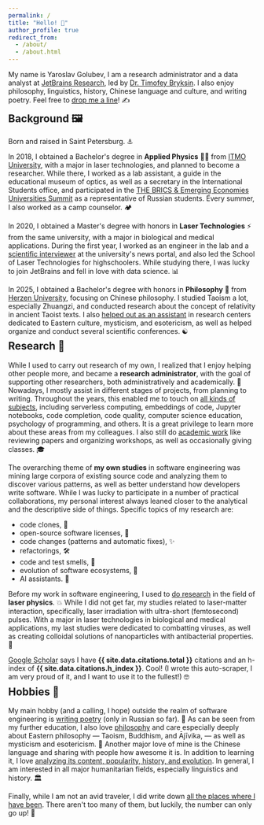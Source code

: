 ```yaml
---
permalink: /
title: "Hello! 👋"
author_profile: true
redirect_from: 
  - /about/
  - /about.html
---
```


My name is Yaroslav Golubev, I am a research administrator and a data analyst at
[JetBrains Research](https://research.jetbrains.org/), led by [Dr. Timofey Bryksin](https://jzuken.github.io/). 
I also enjoy philosophy, linguistics, history, Chinese language and culture, and writing poetry. Feel free to [drop me a line](mailto:yaroslav.golubev[at]jetbrains.com)! ✍️

<h2 style="margin-top: -5px;">Background 🖼️</h2>

Born and raised in Saint Petersburg. ⚓

In 2018, I obtained a Bachelor's degree in <b>Applied Physics</b> 👨‍🔬 from [ITMO University](https://en.itmo.ru/), with a major in laser
technologies, and planned to become a researcher. While there, I worked as a lab assistant, a guide in the educational museum of optics, as well as a
secretary in the International Students office, and participated in the [THE BRICS & Emerging Economies Universities Summit](https://areyde.com/brics/)
as a representative of Russian students. Every summer, I also worked as a camp counselor. 🏕️

In 2020, I obtained a Master's degree with honors in <b>Laser Technologies</b> ⚡ from the same university,
with a major in biological and medical applications. During the first year, I worked as an engineer in the lab and a 
[scientific interviewer](https://areyde.com/interviews/) at the university's news portal, and also led the School of Laser Technologies for highschoolers. While studying there, I was lucky to join JetBrains and fell in love with data science. 📊

In 2025, I obtained a Bachelor's degree with honors in <b>Philosophy</b> 💭 from [Herzen University](https://en.hspu.org/), focusing on Chinese philosophy. I studied
Taoism a lot, especially Zhuangzi, and conducted research about the concept of relativity in ancient Taoist texts. 
I also [helped out as an assistant](https://areyde.com/eastern_studies_and_esotericism/)  in research centers dedicated to Eastern culture, mysticism, and esotericism, as well as helped organize and conduct several scientific conferences. ☯️

<h2 style="margin-top: -5px;">Research 🔬</h2>

While I used to carry out research of my own, I realized that I enjoy helping other people more, and became a <b>research administrator</b>, with the goal of supporting other researchers, both administratively and academically. 🤝
Nowadays, I mostly assist in different stages of projects, from planning to writing. Throughout the years, this enabled me to touch on [all kinds of subjects](https://areyde.com/publications/), including serverless computing, embeddings of code, Jupyter notebooks, code completion, code quality, computer science education, psychology of programming, and others.
It is a great privilege to learn more about these areas from my colleagues. I also still do [academic work](https://areyde.com/academic_work/) like reviewing papers and organizing workshops, as well as occasionally giving classes. 🎓

The overarching theme of <b>my own studies</b> in software engineering was mining large corpora of existing source code and analyzing them to discover various
patterns, as well as better understand how developers write software. While
I was lucky to participate in a number of practical collaborations, my personal interest always leaned closer
to the analytical and the descriptive side of things. Specific topics of my research are:

* code clones, 🐑
* open-source software licenses, 📝
* code changes (patterns and automatic fixes), ️✨
* refactorings, 🛠️
* code and test smells, 👃
* evolution of software ecosystems, 🌱
* AI assistants. 🦾

Before my work in software engineering, I used to [do research](https://areyde.com/physics_conferences/) in the field of <b>laser physics</b>. 💥
While I did not get far, my studies related to laser-matter interaction, specifically, laser irradiation with ultra-short (femtosecond) pulses. 
With a major in laser technologies in biological and medical applications, my last studies were dedicated to combatting viruses, as well as creating colloidal solutions of nanoparticles with antibacterial properties. 🧫

<a href="https://scholar.google.com/citations?user=qb_dl6AAAAAJ&hl=en">Google Scholar</a> says I have <b>{{ site.data.citations.total }}</b> citations and an h-index of <b>{{ site.data.citations.h_index }}</b>. Cool! (I wrote this auto-scraper, I am very proud of it, and I want to use it to the fullest!) 🤓


<h2 style="margin-top: -5px;">Hobbies 🎨</h2>

My main hobby (and a calling, I hope) outside the realm of software engineering is [writing poetry](https://areyde.com/poetry/) (only in Russian so far). 📜
As can be seen from my further education, I also love [philosophy](https://areyde.com/favourite_philosophers/) and care especially deeply about Eastern philosophy — Taoism, Buddhism, and Ājīvika, — as well as mysticism and esotericism. 🔮
Another major love of mine is the Chinese language and sharing with people how awesome it is. 
In addition to learning it, I love [analyzing its content, popularity, history, and evolution](https://areyde.com/chinese/). In general, 
I am interested in all major humanitarian fields, especially linguistics and history. 🏛️

Finally, while I am not an avid traveler, I did write down 
[all the places where I have been](https://areyde.com/travels/). There aren't too many of them, but luckily, the number can only go up! 🧳